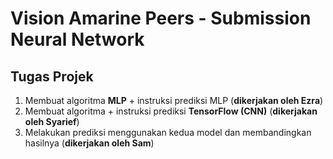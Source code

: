 # Vision Amarine Peers - Submission Neural Network

## Tugas Projek

1. Membuat algoritma **MLP** + instruksi prediksi MLP (**dikerjakan oleh Ezra**)
2. Membuat algoritma + instruksi prediksi **TensorFlow (CNN)** (**dikerjakan oleh Syarief**)
3. Melakukan prediksi menggunakan kedua model dan membandingkan hasilnya (**dikerjakan oleh Sam**)
